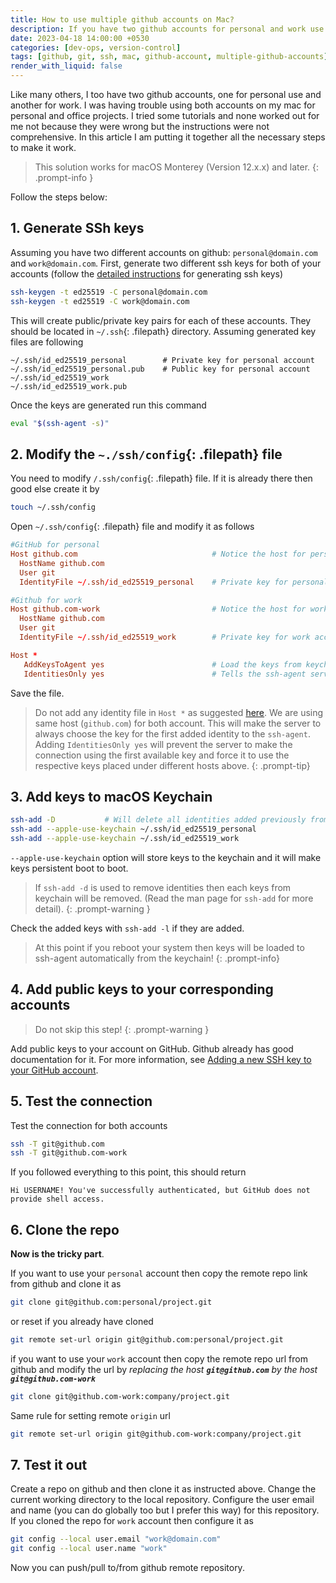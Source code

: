 ```yaml
---
title: How to use multiple github accounts on Mac?
description: If you have two github accounts for personal and work use then you might have some issues using both accounts on same Mac. If this is the case then this article will help you to setup both accounts on your Mac. 
date: 2023-04-18 14:00:00 +0530
categories: [dev-ops, version-control]
tags: [github, git, ssh, mac, github-account, multiple-github-accounts]     # TAG names should always be lowercase
render_with_liquid: false
---
```


Like many others, I too have two github accounts, one for personal use and another for work. I was having trouble using both accounts on my mac for personal and office projects. I tried some tutorials and none worked out for me not because they were wrong but the instructions were not comprehensive. In this article I am putting it together all the necessary steps to make it work.  

> This solution works for macOS Monterey (Version 12.x.x) and later. 
{: .prompt-info }
 

Follow the steps below:  

## 1. Generate SSh keys
Assuming you have two different accounts on github: `personal@domain.com` and `work@domain.com`. First, generate two different ssh keys for both of your accounts (follow the [detailed instructions](https://docs.github.com/en/authentication/connecting-to-github-with-ssh/generating-a-new-ssh-key-and-adding-it-to-the-ssh-agent) for generating ssh keys)


```bash
ssh-keygen -t ed25519 -C personal@domain.com
ssh-keygen -t ed25519 -C work@domain.com
```

    
This will create public/private key pairs for each of these accounts. They should be located in `~/.ssh`{: .filepath} directory. Assuming generated key files are following

```
~/.ssh/id_ed25519_personal        # Private key for personal account
~/.ssh/id_ed25519_personal.pub    # Public key for personal account
~/.ssh/id_ed25519_work
~/.ssh/id_ed25519_work.pub
```

Once the keys are generated run this command   

```bash
eval "$(ssh-agent -s)"
```

## 2. Modify the `~./ssh/config`{: .filepath} file
You need to modify `/.ssh/config`{: .filepath} file. If it is already there then good else create it by   
```bash
touch ~/.ssh/config
```  

Open `~/.ssh/config`{: .filepath} file and modify it as follows

```conf
#GitHub for personal
Host github.com                              # Notice the host for personal
  HostName github.com
  User git
  IdentityFile ~/.ssh/id_ed25519_personal    # Private key for personal account

#Github for work
Host github.com-work                         # Notice the host for work 
  HostName github.com
  User git
  IdentityFile ~/.ssh/id_ed25519_work        # Private key for work account

Host *
   AddKeysToAgent yes                        # Load the keys from keychain into ssh-agent automatically
   IdentitiesOnly yes                        # Tells the ssh-agent server to use the IdentityFiles specified above for each host
```

Save the file.

> Do not add any identity file in `Host *` as suggested [here](https://apple.stackexchange.com/a/333547). We are using same host (`github.com`) for both account. This will make the server to always choose the key for the first added identity to the `ssh-agent`. Adding `IdentitiesOnly yes` will prevent the server to make the connection using the first available key and force it to use the respective keys placed under different hosts above.
{: .prompt-tip}
  
## 3. Add keys to macOS Keychain
 
```bash
ssh-add -D           # Will delete all identities added previously from the ssh agent
ssh-add --apple-use-keychain ~/.ssh/id_ed25519_personal
ssh-add --apple-use-keychain ~/.ssh/id_ed25519_work
```
`--apple-use-keychain` option will store keys to the keychain and it will make keys persistent boot to boot.  

> If `ssh-add -d` is used to remove identities then each keys from keychain will be removed. (Read the man page for `ssh-add` for more detail).
{: .prompt-warning }
     
Check the added keys with `ssh-add -l` if they are added. 

>At this point if you reboot your system then keys will be loaded to ssh-agent automatically from the keychain!
{: .prompt-info}

## 4. Add public keys to your corresponding accounts
> Do not skip this step!
{: .prompt-warning }

Add public keys to your account on GitHub. Github already has good documentation for it. For more information, see [Adding a new SSH key to your GitHub account](https://docs.github.com/en/github/authenticating-to-github/adding-a-new-ssh-key-to-your-github-account).

## 5. Test the connection  
Test the connection for both accounts  

```bash
ssh -T git@github.com
ssh -T git@github.com-work
```
If you followed everything to this point, this should return  
```
Hi USERNAME! You've successfully authenticated, but GitHub does not provide shell access.
```

## 6. Clone the repo
**Now is the tricky part**.  

If you want to use your `personal` account then copy the remote repo link from github and clone it as
 
```bash
git clone git@github.com:personal/project.git
```

or reset if you already have cloned 

```bash
git remote set-url origin git@github.com:personal/project.git
```
    
     
if you want to use your `work` account then copy the remote repo url from github and modify the url by *replacing the host **`git@github.com`** by the host **`git@github.com-work`***
  
```bash
git clone git@github.com-work:company/project.git
```

Same rule for setting remote `origin` url

<!-- > <pre lang="bash"><code>git remote set-url origin <b>git@github.com-work</b>:company/project.git
</code></pre> -->

```bash
git remote set-url origin git@github.com-work:company/project.git
```
    
## 7. Test it out
Create a repo on github and then clone it as instructed above. Change the current working directory to the local repository. Configure the user email and name (you can do globally too but I prefer this way) for this repository.  
If you cloned the repo for `work` account then configure it as

```bash
git config --local user.email "work@domain.com"
git config --local user.name "work"
```
Now you can push/pull to/from github remote repository.
